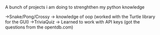 A bunch of projects i am doing to strenghthen my python knowledge

->Snake/Pong/Crossy -> knowledge of oop (worked with the Turtle library for the GUI)
->TriviaQuiz -> Learned to work with API keys (got the questions from the opentdb.com)
